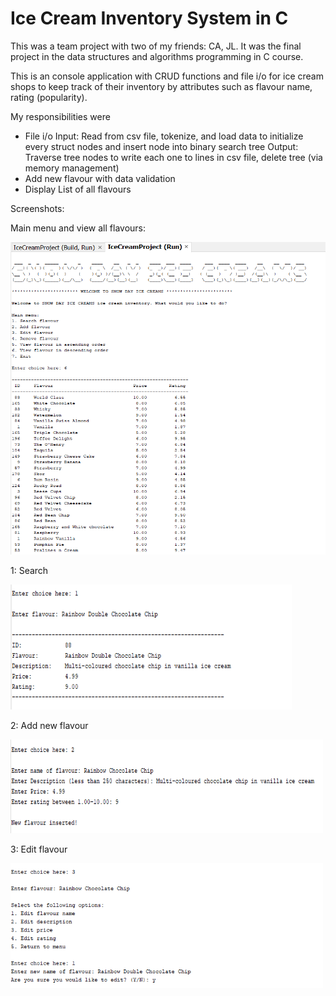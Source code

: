 # Ice Cream Inventory System in C


This was a team project with two of my friends: CA, JL. It was the final project in the data structures and algorithms programming in C course.

This is an console application with CRUD functions and file i/o for ice cream shops to keep track of their inventory by attributes such as flavour name, rating (popularity). 

My responsibilities were 
- File i/o 
  Input: Read from csv file, tokenize, and load data to initialize every struct nodes and insert node into binary search tree
  Output: Traverse tree nodes to write each one to lines in csv file, delete tree (via memory management)
- Add new flavour with data validation
- Display List of all flavours

Screenshots:

Main menu and view all flavours:

<img src="Screenshots/6_ViewAscending.png" width="550px" height="500px">

1: Search

<img src="Screenshots/1_Search.png" width="450px" height="200px">

2: Add new flavour

<img src="Screenshots/2_Add.png" width="500px" height="150px">

3: Edit flavour

<img src="Screenshots/3_Edit.png" width="500px" height="200px">







